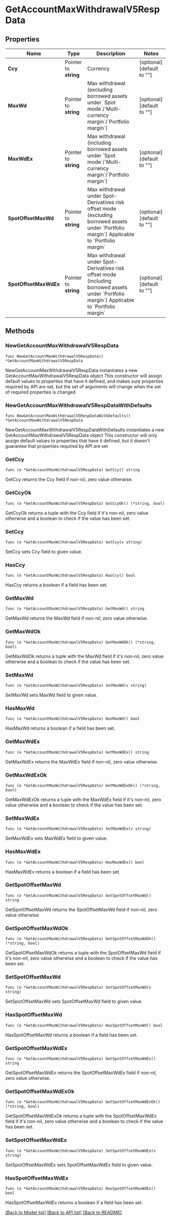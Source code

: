 # GetAccountMaxWithdrawalV5RespData

## Properties

Name | Type | Description | Notes
------------ | ------------- | ------------- | -------------
**Ccy** | Pointer to **string** | Currency | [optional] [default to ""]
**MaxWd** | Pointer to **string** | Max withdrawal (excluding borrowed assets under &#x60;Spot mode&#x60;/&#x60;Multi-currency margin&#x60;/&#x60;Portfolio margin&#x60;) | [optional] [default to ""]
**MaxWdEx** | Pointer to **string** | Max withdrawal (including borrowed assets under &#x60;Spot mode&#x60;/&#x60;Multi-currency margin&#x60;/&#x60;Portfolio margin&#x60;) | [optional] [default to ""]
**SpotOffsetMaxWd** | Pointer to **string** | Max withdrawal under Spot-Derivatives risk offset mode (excluding borrowed assets under &#x60;Portfolio margin&#x60;)  Applicable to &#x60;Portfolio margin&#x60; | [optional] [default to ""]
**SpotOffsetMaxWdEx** | Pointer to **string** | Max withdrawal under Spot-Derivatives risk offset mode (including borrowed assets under &#x60;Portfolio margin&#x60;)  Applicable to &#x60;Portfolio margin&#x60; | [optional] [default to ""]

## Methods

### NewGetAccountMaxWithdrawalV5RespData

`func NewGetAccountMaxWithdrawalV5RespData() *GetAccountMaxWithdrawalV5RespData`

NewGetAccountMaxWithdrawalV5RespData instantiates a new GetAccountMaxWithdrawalV5RespData object
This constructor will assign default values to properties that have it defined,
and makes sure properties required by API are set, but the set of arguments
will change when the set of required properties is changed

### NewGetAccountMaxWithdrawalV5RespDataWithDefaults

`func NewGetAccountMaxWithdrawalV5RespDataWithDefaults() *GetAccountMaxWithdrawalV5RespData`

NewGetAccountMaxWithdrawalV5RespDataWithDefaults instantiates a new GetAccountMaxWithdrawalV5RespData object
This constructor will only assign default values to properties that have it defined,
but it doesn't guarantee that properties required by API are set

### GetCcy

`func (o *GetAccountMaxWithdrawalV5RespData) GetCcy() string`

GetCcy returns the Ccy field if non-nil, zero value otherwise.

### GetCcyOk

`func (o *GetAccountMaxWithdrawalV5RespData) GetCcyOk() (*string, bool)`

GetCcyOk returns a tuple with the Ccy field if it's non-nil, zero value otherwise
and a boolean to check if the value has been set.

### SetCcy

`func (o *GetAccountMaxWithdrawalV5RespData) SetCcy(v string)`

SetCcy sets Ccy field to given value.

### HasCcy

`func (o *GetAccountMaxWithdrawalV5RespData) HasCcy() bool`

HasCcy returns a boolean if a field has been set.

### GetMaxWd

`func (o *GetAccountMaxWithdrawalV5RespData) GetMaxWd() string`

GetMaxWd returns the MaxWd field if non-nil, zero value otherwise.

### GetMaxWdOk

`func (o *GetAccountMaxWithdrawalV5RespData) GetMaxWdOk() (*string, bool)`

GetMaxWdOk returns a tuple with the MaxWd field if it's non-nil, zero value otherwise
and a boolean to check if the value has been set.

### SetMaxWd

`func (o *GetAccountMaxWithdrawalV5RespData) SetMaxWd(v string)`

SetMaxWd sets MaxWd field to given value.

### HasMaxWd

`func (o *GetAccountMaxWithdrawalV5RespData) HasMaxWd() bool`

HasMaxWd returns a boolean if a field has been set.

### GetMaxWdEx

`func (o *GetAccountMaxWithdrawalV5RespData) GetMaxWdEx() string`

GetMaxWdEx returns the MaxWdEx field if non-nil, zero value otherwise.

### GetMaxWdExOk

`func (o *GetAccountMaxWithdrawalV5RespData) GetMaxWdExOk() (*string, bool)`

GetMaxWdExOk returns a tuple with the MaxWdEx field if it's non-nil, zero value otherwise
and a boolean to check if the value has been set.

### SetMaxWdEx

`func (o *GetAccountMaxWithdrawalV5RespData) SetMaxWdEx(v string)`

SetMaxWdEx sets MaxWdEx field to given value.

### HasMaxWdEx

`func (o *GetAccountMaxWithdrawalV5RespData) HasMaxWdEx() bool`

HasMaxWdEx returns a boolean if a field has been set.

### GetSpotOffsetMaxWd

`func (o *GetAccountMaxWithdrawalV5RespData) GetSpotOffsetMaxWd() string`

GetSpotOffsetMaxWd returns the SpotOffsetMaxWd field if non-nil, zero value otherwise.

### GetSpotOffsetMaxWdOk

`func (o *GetAccountMaxWithdrawalV5RespData) GetSpotOffsetMaxWdOk() (*string, bool)`

GetSpotOffsetMaxWdOk returns a tuple with the SpotOffsetMaxWd field if it's non-nil, zero value otherwise
and a boolean to check if the value has been set.

### SetSpotOffsetMaxWd

`func (o *GetAccountMaxWithdrawalV5RespData) SetSpotOffsetMaxWd(v string)`

SetSpotOffsetMaxWd sets SpotOffsetMaxWd field to given value.

### HasSpotOffsetMaxWd

`func (o *GetAccountMaxWithdrawalV5RespData) HasSpotOffsetMaxWd() bool`

HasSpotOffsetMaxWd returns a boolean if a field has been set.

### GetSpotOffsetMaxWdEx

`func (o *GetAccountMaxWithdrawalV5RespData) GetSpotOffsetMaxWdEx() string`

GetSpotOffsetMaxWdEx returns the SpotOffsetMaxWdEx field if non-nil, zero value otherwise.

### GetSpotOffsetMaxWdExOk

`func (o *GetAccountMaxWithdrawalV5RespData) GetSpotOffsetMaxWdExOk() (*string, bool)`

GetSpotOffsetMaxWdExOk returns a tuple with the SpotOffsetMaxWdEx field if it's non-nil, zero value otherwise
and a boolean to check if the value has been set.

### SetSpotOffsetMaxWdEx

`func (o *GetAccountMaxWithdrawalV5RespData) SetSpotOffsetMaxWdEx(v string)`

SetSpotOffsetMaxWdEx sets SpotOffsetMaxWdEx field to given value.

### HasSpotOffsetMaxWdEx

`func (o *GetAccountMaxWithdrawalV5RespData) HasSpotOffsetMaxWdEx() bool`

HasSpotOffsetMaxWdEx returns a boolean if a field has been set.


[[Back to Model list]](../README.md#documentation-for-models) [[Back to API list]](../README.md#documentation-for-api-endpoints) [[Back to README]](../README.md)


